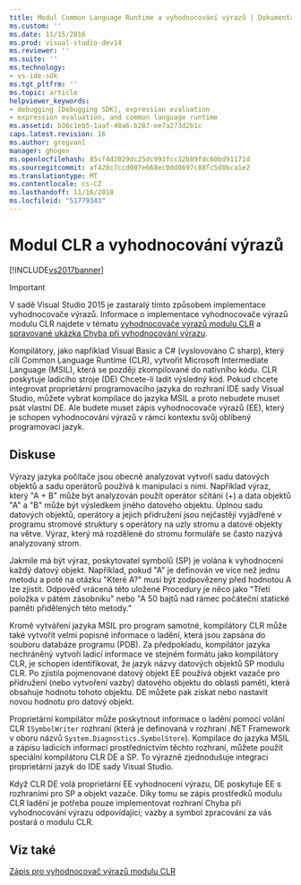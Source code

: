 ```yaml
---
title: Modul Common Language Runtime a vyhodnocování výrazů | Dokumentace Microsoftu
ms.custom: ''
ms.date: 11/15/2016
ms.prod: visual-studio-dev14
ms.reviewer: ''
ms.suite: ''
ms.technology:
- vs-ide-sdk
ms.tgt_pltfrm: ''
ms.topic: article
helpviewer_keywords:
- debugging [Debugging SDK], expression evaluation
- expression evaluation, and common language runtime
ms.assetid: b36c1eb5-1aaf-48a6-b287-ee7a273d2b1c
caps.latest.revision: 16
ms.author: gregvanl
manager: ghogen
ms.openlocfilehash: 85cf4d2029dc25dc993fcc32b89fdc60bd91171d
ms.sourcegitcommit: af428c7ccd007e668ec0dd8697c88fc5d8bca1e2
ms.translationtype: MT
ms.contentlocale: cs-CZ
ms.lasthandoff: 11/16/2018
ms.locfileid: "51779343"
---
```

# <a name="common-language-runtime-and-expression-evaluation"></a>Modul CLR a vyhodnocování výrazů
[!INCLUDE[vs2017banner](../../includes/vs2017banner.md)]

> [!IMPORTANT]
>  V sadě Visual Studio 2015 je zastaralý tímto způsobem implementace vyhodnocovače výrazů. Informace o implementace vyhodnocovače výrazů modulu CLR najdete v tématu [vyhodnocovače výrazů modulu CLR](https://github.com/Microsoft/ConcordExtensibilitySamples/wiki/CLR-Expression-Evaluators) a [spravované ukázka Chyba při vyhodnocování výrazu](https://github.com/Microsoft/ConcordExtensibilitySamples/wiki/Managed-Expression-Evaluator-Sample).  
  
 Kompilátory, jako například Visual Basic a C# (vyslovováno C sharp), který cílí Common Language Runtime (CLR), vytvořit Microsoft Intermediate Language (MSIL), která se později zkompilované do nativního kódu. CLR poskytuje ladicího stroje (DE) Chcete-li ladit výsledný kód. Pokud chcete integrovat proprietární programovacího jazyka do rozhraní IDE sady Visual Studio, můžete vybrat kompilace do jazyka MSIL a proto nebudete muset psát vlastní DE. Ale budete muset zápis vyhodnocovače výrazů (EE), který je schopen vyhodnocování výrazů v rámci kontextu svůj oblíbený programovací jazyk.  
  
## <a name="discussion"></a>Diskuse  
 Výrazy jazyka počítače jsou obecně analyzovat vytvoří sadu datových objektů a sadu operátorů používá k manipulaci s nimi. Například výraz, který "A + B" může být analyzován použít operátor sčítání (+) a data objektů "A" a "B" může být výsledkem jiného datového objektu. Úplnou sadu datových objektů, operátory a jejich přidružení jsou nejčastěji vyjádřené v programu stromové struktury s operátory na uzly stromu a datové objekty na větve. Výraz, který má rozdělené do stromu formuláře se často nazývá analyzovaný strom.  
  
 Jakmile má být výraz, poskytovatel symbolů (SP) je volána k vyhodnocení každý datový objekt. Například, pokud "A" je definován ve více než jednu metodu a poté na otázku "Které A?" musí být zodpovězeny před hodnotou A lze zjistit. Odpověď vrácená této uložené Procedury je něco jako "Třetí položka v pátém zásobníku" nebo "A 50 bajtů nad rámec počáteční statické paměti přidělených této metody."  
  
 Kromě vytváření jazyka MSIL pro program samotné, kompilátory CLR může také vytvořit velmi popisné informace o ladění, která jsou zapsána do souboru databáze programu (PDB). Za předpokladu, kompilátor jazyka nechráněný vytvoří ladicí informace ve stejném formátu jako kompilátory CLR, je schopen identifikovat, že jazyk názvy datových objektů SP modulu CLR. Po zjistila pojmenované datový objekt EE používá objekt vazače pro přidružení (nebo vytvoření vazby) datového objektu do oblasti paměti, která obsahuje hodnotu tohoto objektu. DE můžete pak získat nebo nastavit novou hodnotu pro datový objekt.  
  
 Proprietární kompilátor může poskytnout informace o ladění pomocí volání CLR `ISymbolWriter` rozhraní (která je definovaná v rozhraní .NET Framework v oboru názvů `System.Diagnostics.SymbolStore`). Kompilace do jazyka MSIL a zápisu ladicích informací prostřednictvím těchto rozhraní, můžete použít speciální kompilátoru CLR DE a SP. To výrazně zjednodušuje integraci proprietární jazyk do IDE sady Visual Studio.  
  
 Když CLR DE volá proprietární EE vyhodnocení výrazu, DE poskytuje EE s rozhraními pro SP a objekt vazače. Díky tomu se zápis prostředků modulu CLR ladění je potřeba pouze implementovat rozhraní Chyba při vyhodnocování výrazu odpovídající; vazby a symbol zpracování za vás postará o modulu CLR.  
  
## <a name="see-also"></a>Viz také  
 [Zápis pro vyhodnocovač výrazů modulu CLR](../../extensibility/debugger/writing-a-common-language-runtime-expression-evaluator.md)

